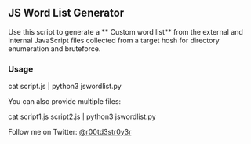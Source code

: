 ## JS Word List Generator

Use this script to generate a ** Custom word list** from the external and internal JavaScript files collected from a target hosh for directory enumeration and bruteforce.

### Usage
cat script.js | python3 jswordlist.py

You can also provide multiple files:

cat script1.js script2.js | python3 jswordlist.py

Follow me on Twitter: [@r00td3str0y3r](https://twitter.com/r00td3str0y3r)
